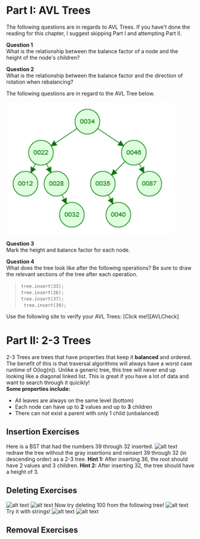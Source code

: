 Part I: AVL Trees
==============================

The following questions are in regards to AVL Trees. If you have't done the 
reading for this chapter, I suggest skipping Part I and attempting Part II.

**Question 1**<br>
What is the relationship between the balance factor of a node and the height
of the node's children?

**Question 2**<br>
What is the relationship between the balance factor and the direction of
rotation when rebalancing?


The following questions are in regard to the AVL Tree below.

![AVL Tree](https://raw.githubusercontent.com/gpric001/cs14/master/tree.png)

    
**Question 3**<br>
Mark the height and balance factor for each node.

**Question 4**<br>
What does the tree look like after the following operations? Be sure to
draw the relevant sections of the tree after each operation.<br>
> `tree.insert(33);`<br>
> `tree.insert(26);`<br>
> `tree.insert(37);`<br>
>` tree.insert(39);`<br>

Use the following site to verify your AVL Trees: [Click me!][AVLCheck] 

Part II: 2-3 Trees
================================
2-3 Trees are trees that have properties that keep it **balanced** and ordered. The benefit of this 
is that traversal algorithms will always have a worst case runtime of O(log(n)). Unlike a generic
tree, this tree will never end up looking like a diagonal linked list. This is great if you have
a lot of data and want to search through it quicikly! <br> 
**Some properties include:**

* All leaves are always on the same level (bottom)
* Each node can have up to **2** values and up to **3** children
* There can not exist a parent with only 1 child (unbalanced)

Insertion Exercises
-------------------
Here is a BST that had the numbers 39 through 32 inserted.
![alt text](https://image.ibb.co/fDrT5k/BST.jpg)
redraw the tree without the gray insertions and reinsert 39 through 32 (in descending order)
as a 2-3 tree.
**Hint 1:** After inserting 36, the root should have 2 values and 3 children.
**Hint 2:** After inserting 32, the tree should have a height of 3.

Deleting Exercises
-------------------
![alt text](https://image.ibb.co/kUTmrQ/delete_1.jpg)
![alt text](https://image.ibb.co/hU4gQk/delete_2.jpg)
Now try deleting 100 from the following tree!
![alt text](https://image.ibb.co/hR4brQ/delete_3.jpg)
Try it with strings!
![alt text](https://image.ibb.co/jCguT5/string_insert.jpg)
![alt text](https://image.ibb.co/mciDMQ/string_insert_answer.jpg)

Removal Exercises
-------------------

